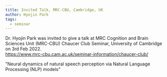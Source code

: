 ```yaml
---
title: Invited Talk, MRC-CBU, Cambridge, UK
author: Hyojin Park
tags:
  - seminar
---
```

Dr. Hyojin Park was invited to give a talk at MRC Cognition and Brain Sciences Unit (MRC-CBU) Chaucer Club Seminar, University of Cambridge on 3rd Feb 2022. <br> 
<https://www.mrc-cbu.cam.ac.uk/seminar-information/chaucer-club/> <br>

"Neural dynamics of natural speech perception via Natural Language Processing (NLP) models"
